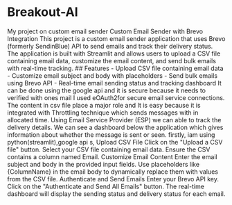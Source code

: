 # Breakout-AI
My project on custom email sender
Custom Email Sender with Brevo Integration This project is a custom email sender application that uses Brevo (formerly SendinBlue) API to send emails and track their delivery status. The application is built with Streamlit and allows users to upload a CSV file containing email data, customize the email content, and send bulk emails with real-time tracking. ## Features - Upload CSV file containing email data - Customize email subject and body with placeholders - Send bulk emails using Brevo API - Real-time email sending status and tracking dashboard
It can be done using the google api and it is secure because it needs to verified with ones mail
I used eOAuth2for secure email service connections.
The content in csv file place a major role and 
It is easy because it is integrated with Throttling technique which sends messages with in allocated time.
Using  Email Service Provider (ESP) we can able to track the delivery details.
We can see a dashboard below the application which gives information about whether the message is sent or seen.
firstly, iam using python(streamlit),google api s,
Upload CSV File
Click on the "Upload a CSV file" button.
Select your CSV file containing email data. Ensure the CSV contains a column named Email.
Customize Email Content
Enter the email subject and body in the provided input fields.
Use placeholders like {ColumnName} in the email body to dynamically replace them with values from the CSV file.
Authenticate and Send Emails
Enter your Brevo API key.
Click on the "Authenticate and Send All Emails" button.
The real-time dashboard will display the sending status and delivery status for each email.
